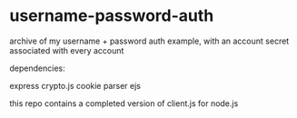 # username-password-auth
archive of my username + password auth example, with an account secret associated with every account

dependencies:

express
crypto.js
cookie parser
ejs

this repo contains a completed version of client.js for node.js